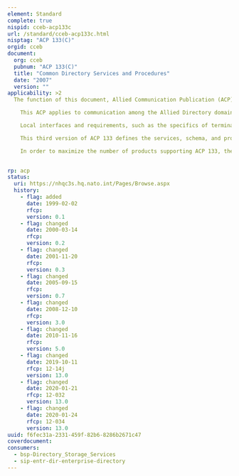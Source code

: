 ```yaml
---
element: Standard
complete: true
nispid: cceb-acp133c
url: /standard/cceb-acp133c.html
nisptag: "ACP 133(C)"
orgid: cceb
document:
  org: cceb
  pubnum: "ACP 133(C)"
  title: "Common Directory Services and Procedures"
  date: "2007"
  version: ""
applicability: >2
  The function of this document, Allied Communication Publication (ACP) 133, is to define the Directory services, architecture(s), protocols, schema, policies, and procedures to support Allied communications, including Military Message Handling System (MMHS) services based on ACP 123, in both the strategic and tactical environments. The Directory services are based on the International Telecommunication Union Telecommunication Standardization Sector (ITU-T) X.500 Series of Recommendations and the International Organization for Standardization (ISO) / International Electrotechnical Commission (IEC) 9594. These Directory specifications will be referred to as X.500 in this document. Note that familiarity with X.500 is assumed.  The Allied Directory Services defined in this document are based on the X.500 Directory recommendations. It is expected that an evolutionary period will be necessary for existing directory services to become ACP 133-compliant. In this sense, ACP 133 is viewed as a “target”. The manner, means, and duration of such evolution are outside the scope of ACP 133.

    This ACP applies to communication among the Allied Directory domains and within a domain for combined operations. It defines a common Directory schema which shall be supported by all Allies for international and combined operations. It offers support for Internet mail users and transitional support for ACP 127/Joint Army, Navy, Air Force Procedure (JANAP) 128. The Directory has the potential to support different views of directory information such as white pages and yellow pages services.

    Local interfaces and requirements, such as the specifics of terminal display and local caching, are part of this publication where required to ensure interoperability. ACP 133 includes requirements for which directory information must be displayed to the user, but the format of the display is outside the scope of this document.

    This third version of ACP 133 defines the services, schema, and protocols required of X.500 Directory System Agents (DSAs) and Directory User Agents (DUAs) to support electronic mail (e-mail), S/MIME, Message Handling System (MHS), MMHS, ACP 127 interworking and traditional communications. It also identifies security mechanisms that meet the security requirements for strong authentication, confidentiality, integrity, availability, and privilege/label management. As national systems and products mature, this document will be expanded to include more procedural guidance for managing the directory, support for other applications, and additional guidance for operation of tactical, mobile and deployed directories.

    In order to maximize the number of products supporting ACP 133, the schema definition has been split into a core schema, to which all products must conform, plus optional schema sections relating to PKI Infrastructures and legacy (ACP 127 / JANAP 128) messaging. In addition, LDAP has been added as an alternative Directory Access Protocol, thus reflecting its almost universal adoption over X.500 DAP for general user access to the Directory. Where possible, to maximize compatibility with existing COTS Directory Products, the ACP 133 schema has been redefined to utilize standard attribute syntaxes in preference to proprietary ones used in earlier versions of this document.

  
rp: acp
status:
  uri: https://nhqc3s.hq.nato.int/Pages/Browse.aspx
  history: 
    - flag: added
      date: 1999-02-02
      rfcp: 
      version: 0.1
    - flag: changed
      date: 2000-03-14
      rfcp: 
      version: 0.2
    - flag: changed
      date: 2001-11-20
      rfcp: 
      version: 0.3
    - flag: changed
      date: 2005-09-15
      rfcp: 
      version: 0.7
    - flag: changed
      date: 2008-12-10
      rfcp: 
      version: 3.0
    - flag: changed
      date: 2010-11-16
      rfcp: 
      version: 5.0
    - flag: changed
      date: 2019-10-11
      rfcp: 12-14j
      version: 13.0
    - flag: changed
      date: 2020-01-21
      rfcp: 12-032
      version: 13.0
    - flag: changed
      date: 2020-01-24
      rfcp: 12-034
      version: 13.0
uuid: f6fec31a-2331-459f-82b6-8286b2671c47
coverdocument:
consumers:
  - bsp-Directory_Storage_Services
  - sip-entr-dir-enterprise-directory
---
```

